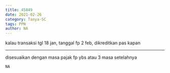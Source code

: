 ```yaml
---
title: 45849
date: 2021-02-26
category: Tanya-SC
tags: PPN
author: NA
---
```


kalau transaksi tgl 18 jan, tanggal fp 2 feb, dikreditkan pas kapan

---

disesuaikan dengan masa pajak fp ybs atau 3 masa setelahnya

`NA`
